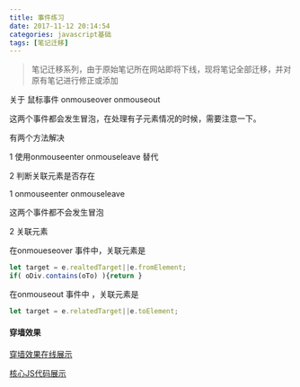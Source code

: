 ```yaml
---
title: 事件练习
date: 2017-11-12 20:14:54
categories: javascript基础
tags: [笔记迁移]
---
```


> 笔记迁移系列，由于原始笔记所在网站即将下线，现将笔记全部迁移，并对原有笔记进行修正或添加

<!-- More -->

关于 鼠标事件 onmouseover onmouseout

这两个事件都会发生冒泡，在处理有子元素情况的时候，需要注意一下。

有两个方法解决

1 使用onmouseenter onmouseleave 替代

2 判断关联元素是否存在

1 onmouseenter onmouseleave

这两个事件都不会发生冒泡

2 关联元素

在onmoueseover 事件中，关联元素是

```js
let target = e.realtedTarget||e.fromElement;
if( oDiv.contains(oTo) ){return }
```

在onmouseout 事件中 ，关联元素是

```js
let target = e.relatedTarget||e.toElement;
```

#### 穿墙效果

[穿墙效果在线展示](http://www.webmxx.com/dest/JSTEST/ThroughWalls/1wall.html)

[核心JS代码展示](https://github.com/mengxxSELF/ThroughWalls/blob/master/1wall.html)





